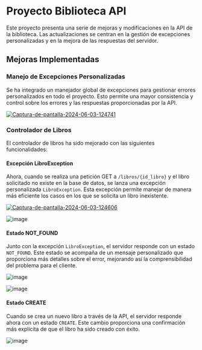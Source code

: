 # Proyecto Biblioteca API

Este proyecto presenta una serie de mejoras y modificaciones en la API de la biblioteca. Las actualizaciones se centran en la gestión de excepciones personalizadas y en la mejora de las respuestas del servidor.

## Mejoras Implementadas

### Manejo de Excepciones Personalizadas

Se ha integrado un manejador global de excepciones para gestionar errores personalizados en todo el proyecto. Esto permite una mayor consistencia y control sobre los errores y las respuestas proporcionadas por la API.

<a href='https://postimages.org/' target='_blank'><img src='https://i.postimg.cc/9Q66mn5h/Captura-de-pantalla-2024-06-03-124741.png' border='0' alt='Captura-de-pantalla-2024-06-03-124741'/></a>

### Controlador de Libros

El controlador de libros ha sido mejorado con las siguientes funcionalidades:

#### Excepción LibroException

Ahora, cuando se realiza una petición GET a `/libros/{id_libro}` y el libro solicitado no existe en la base de datos, se lanza una excepción personalizada `LibroException`. Esta excepción permite manejar de manera más eficiente los casos en los que se solicita un libro inexistente.

<a href='https://postimages.org/' target='_blank'><img src='https://i.postimg.cc/NMgPLhdW/Captura-de-pantalla-2024-06-03-124606.png' border='0' alt='Captura-de-pantalla-2024-06-03-124606'/></a>

![image](https://github.com/LuisOrdenana/APILIBROEXCP/assets/170282412/b86e2206-9dd4-4ea1-accd-d634cf96f759)

#### Estado NOT_FOUND

Junto con la excepción `LibroException`, el servidor responde con un estado `NOT_FOUND`. Este estado se acompaña de un mensaje personalizado que proporciona más detalles sobre el error, mejorando así la comprensibilidad del problema para el cliente.

![image](https://github.com/LuisOrdenana/APILIBROEXCP/assets/170282412/02b9036f-e752-4834-9ba6-51e9c8d0987d)

![image](https://github.com/LuisOrdenana/APILIBROEXCP/assets/170282412/6fa41dc5-c44c-458a-98c9-e8af125dc868)


#### Estado CREATE

Cuando se crea un nuevo libro a través de la API, el servidor responde ahora con un estado `CREATE`. Este cambio proporciona una confirmación más explícita de que el libro ha sido creado con éxito.

![image](https://github.com/LuisOrdenana/APILIBROEXCP/assets/170282412/17f7c17b-8324-42cc-a11f-0d0330bcd6b6)
